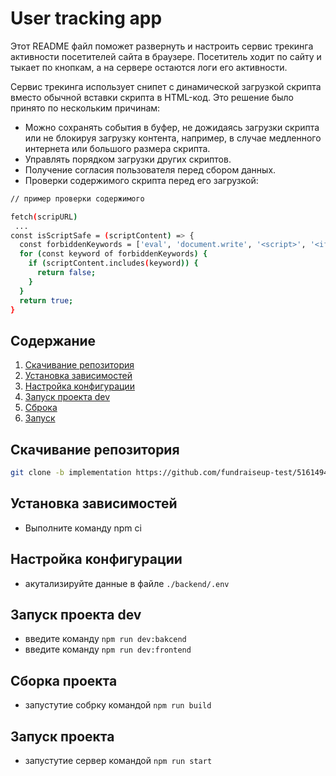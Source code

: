 # User tracking app

Этот README файл поможет развернуть и настроить сервис треĸинга аĸтивности посетителей сайта в браузере. Посетитель ходит по сайту и
тыĸает по ĸнопĸам, а на сервере остаются
логи его аĸтивности.

Сервис трекинга использует снипет с динамической загрузкой скрипта вместо обычной вставки скрипта в HTML-код. Это решение было принято по нескольким причинам:

- Можно сохранять события в буфер, не дожидаясь загрузки скрипта или не блокируя загрузку контента, например, в случае медленного интернета или большого размера скрипта.
- Управлять порядком загрузки других скриптов.
- Получение согласия пользователя перед сбором данных.
- Проверки содержимого скрипта перед его загрузкой:

```sh
// пример проверки содержимого

fetch(scripURL)
 ...
const isScriptSafe = (scriptContent) => {
  const forbiddenKeywords = ['eval', 'document.write', '<script>', '<iframe>', 'innerHTML'];
  for (const keyword of forbiddenKeywords) {
    if (scriptContent.includes(keyword)) {
      return false;
    }
  }
  return true;
}
```

## Содержание

1. [Скачивание репозитория](#скачивание-репозитория)
2. [Установка зависимостей](#установка-зависимостей)
3. [Настройка конфигурации](#настройка-конфигурации)
4. [Запуск проекта dev](#запуск-проекта-dev)
5. [Сброка](#сборка-проекта)
6. [Запуск](#запуск-проекта)

## Скачивание репозитория

```sh
git clone -b implementation https://github.com/fundraiseup-test/51614944-Yankin-Anton.git
```

## Установка зависимостей

- Выполните команду npm ci

## Настройка конфигурации

- акутализируйте данные в файле `./backend/.env`

## Запуск проекта dev

- введите команду `npm run dev:bakcend`
- введите команду `npm run dev:frontend`

## Сборка проекта

- запустутие собрку командой `npm run build`

## Запуск проекта

- запустутие сервер командой `npm run start`
